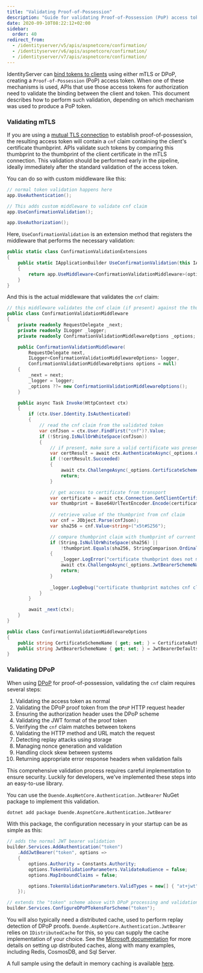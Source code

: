 ```yaml
---
title: "Validating Proof-of-Possession"
description: "Guide for validating Proof-of-Possession (PoP) access tokens in ASP.NET Core using mTLS or DPoP mechanisms"
date: 2020-09-10T08:22:12+02:00
sidebar:
  order: 40
redirect_from:
  - /identityserver/v5/apis/aspnetcore/confirmation/
  - /identityserver/v6/apis/aspnetcore/confirmation/
  - /identityserver/v7/apis/aspnetcore/confirmation/
---
```


IdentityServer can [bind tokens to clients](/identityserver/tokens/pop#proof-of-possession-styles) using either mTLS or
DPoP, creating a `Proof-of-Possession` (PoP) access token. When one of these mechanisms is used, APIs that use those
access tokens for authorization need to validate the binding between the client and token. This document describes how
to perform such validation, depending on which mechanism was used to produce a PoP token.

### Validating mTLS

If you are using a [mutual TLS connection](/identityserver/tokens/pop#mutual-tls) to establish proof-of-possession, the
resulting access token will contain a `cnf` claim containing the client's certificate thumbprint. APIs validate such
tokens by comparing this thumbprint to the thumbprint of the client certificate in the mTLS connection. This validation
should be performed early in the pipeline, ideally immediately after the standard validation of the access token.

You can do so with custom middleware like this:

```cs
// normal token validation happens here
app.UseAuthentication();

// This adds custom middleware to validate cnf claim
app.UseConfirmationValidation();

app.UseAuthorization();
```

Here, `UseConfirmationValidation` is an extension method that registers the middleware that performs the necessary
validation:

```cs
public static class ConfirmationValidationExtensions
{
    public static IApplicationBuilder UseConfirmationValidation(this IApplicationBuilder app, ConfirmationValidationMiddlewareOptions options = default)
    {
        return app.UseMiddleware<ConfirmationValidationMiddleware>(options ?? new ConfirmationValidationMiddlewareOptions());
    }
}
```

And this is the actual middleware that validates the `cnf` claim:

```cs
// this middleware validates the cnf claim (if present) against the thumbprint of the X.509 client certificate for the current client
public class ConfirmationValidationMiddleware
{
    private readonly RequestDelegate _next;
    private readonly ILogger _logger;
    private readonly ConfirmationValidationMiddlewareOptions _options;

    public ConfirmationValidationMiddleware(
        RequestDelegate next, 
        ILogger<ConfirmationValidationMiddlewareOptions> logger, 
        ConfirmationValidationMiddlewareOptions options = null)
    {
        _next = next;
        _logger = logger;
        _options ??= new ConfirmationValidationMiddlewareOptions();
    }

    public async Task Invoke(HttpContext ctx)
    {
        if (ctx.User.Identity.IsAuthenticated)
        {
            // read the cnf claim from the validated token
            var cnfJson = ctx.User.FindFirst("cnf")?.Value;
            if (!String.IsNullOrWhiteSpace(cnfJson))
            {
                // if present, make sure a valid certificate was presented as well
                var certResult = await ctx.AuthenticateAsync(_options.CertificateSchemeName);
                if (!certResult.Succeeded)
                {
                    await ctx.ChallengeAsync(_options.CertificateSchemeName);
                    return;
                }

                // get access to certificate from transport
                var certificate = await ctx.Connection.GetClientCertificateAsync();
                var thumbprint = Base64UrlTextEncoder.Encode(certificate.GetCertHash(HashAlgorithmName.SHA256));
                
                // retrieve value of the thumbprint from cnf claim
                var cnf = JObject.Parse(cnfJson);
                var sha256 = cnf.Value<string>("x5t#S256");

                // compare thumbprint claim with thumbprint of current TLS client certificate
                if (String.IsNullOrWhiteSpace(sha256) ||
                    !thumbprint.Equals(sha256, StringComparison.OrdinalIgnoreCase))
                {
                    _logger.LogError("certificate thumbprint does not match cnf claim.");
                    await ctx.ChallengeAsync(_options.JwtBearerSchemeName);
                    return;
                }
                
                _logger.LogDebug("certificate thumbprint matches cnf claim.");
            }
        }

        await _next(ctx);
    }
}

public class ConfirmationValidationMiddlewareOptions
{
    public string CertificateSchemeName { get; set; } = CertificateAuthenticationDefaults.AuthenticationScheme;
    public string JwtBearerSchemeName { get; set; } = JwtBearerDefaults.AuthenticationScheme;
}
```

### Validating DPoP

When using [DPoP](/identityserver/tokens/pop#enabling-dpop-in-identityserver) for proof-of-possession, validating the `cnf` claim requires several
steps:

1. Validating the access token as normal
2. Validating the DPoP proof token from the `DPoP` HTTP request header
3. Ensuring the authorization header uses the DPoP scheme
4. Validating the JWT format of the proof token
5. Verifying the `cnf` claim matches between tokens
6. Validating the HTTP method and URL match the request
7. Detecting replay attacks using storage
8. Managing nonce generation and validation
9. Handling clock skew between systems
10. Returning appropriate error response headers when validation fails

This comprehensive validation process requires careful implementation to ensure security. Luckily for
developers, we've implemented these steps into an easy-to-use library.

You can use the `Duende.AspNetCore.Authentication.JwtBearer` NuGet package to implement this validation.

```bash
dotnet add package Duende.AspnetCore.Authentication.JwtBearer
```

With this package, the configuration necessary in your startup can be as simple as this:

```cs
// adds the normal JWT bearer validation
builder.Services.AddAuthentication("token")
    .AddJwtBearer("token", options =>
    {
        options.Authority = Constants.Authority;
        options.TokenValidationParameters.ValidateAudience = false;
        options.MapInboundClaims = false;

        options.TokenValidationParameters.ValidTypes = new[] { "at+jwt" };
    });

// extends the "token" scheme above with DPoP processing and validation
builder.Services.ConfigureDPoPTokensForScheme("token");
```

You will also typically need a distributed cache, used to perform replay detection of DPoP
proofs. `Duende.AspNetCore.Authentication.JwtBearer` relies on `IDistributedCache` for this,
so you can supply the cache implementation of your choice. See the
[Microsoft documentation](https://learn.microsoft.com/en-us/aspnet/core/performance/caching/distributed?view=aspnetcore-8.0)
for more details on setting up distributed caches, along with many examples, including Redis, CosmosDB, and
Sql Server.

A full sample using the default in memory caching is available
[here](https://github.com/DuendeSoftware/Samples/tree/main/IdentityServer/v7/DPoP).

